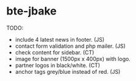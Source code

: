# bte-jbake

TODO:
* include 4 latest news in footer. (JS)
* contact form validation and php mailer. (JS)
* check content for sidebar. (CT)
* image for banner (1500px x 400px) with logo. 
* partner logos in black/white. (CT)
* anchor tags grey/blue instead of red. (JS)

